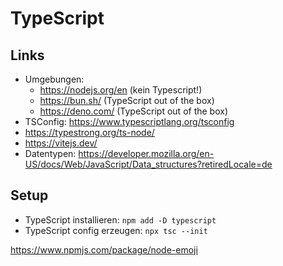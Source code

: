 # TypeScript

## Links
- Umgebungen:
  - https://nodejs.org/en (kein Typescript!)
  - https://bun.sh/ (TypeScript out of the box)
  - https://deno.com/ (TypeScript out of the box)
- TSConfig: https://www.typescriptlang.org/tsconfig
- https://typestrong.org/ts-node/
- https://vitejs.dev/
- Datentypen: https://developer.mozilla.org/en-US/docs/Web/JavaScript/Data_structures?retiredLocale=de

## Setup
- TypeScript installieren: `npm add -D typescript`
- TypeScript config erzeugen: `npx tsc --init`



https://www.npmjs.com/package/node-emoji